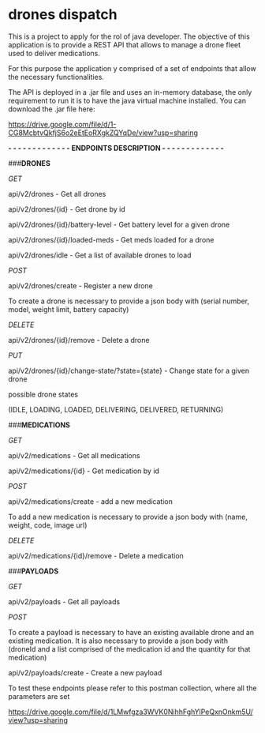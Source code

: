 # drones dispatch

This is a project to apply for the rol of java developer.
The objective of this application is to provide a REST API
that allows to manage a drone fleet used to deliver medications.

For this purpose the application y comprised of a set of 
endpoints that allow the necessary functionalities.

The API is deployed in a .jar file and uses an in-memory 
database, the only requirement to run it is to have the java virtual
machine installed. You can download the .jar file here:

https://drive.google.com/file/d/1-CG8McbtvQkfjS6o2eEtEoRXgkZQYqDe/view?usp=sharing

**- - - - - - - - - - - - -  ENDPOINTS DESCRIPTION - - - - - - - - - - - - -**

###**DRONES**

*GET*

api/v2/drones - Get all drones

api/v2/drones/{id} - Get drone by id

api/v2/drones/{id}/battery-level - Get battery level for a given drone

api/v2/drones/{id}/loaded-meds - Get meds loaded for a drone

api/v2/drones/idle - Get a list of available drones to load


*POST*

api/v2/drones/create - Register a new drone

To create a drone is necessary to provide a 
json body with (serial number, model, weight limit,
battery capacity)

*DELETE*

api/v2/drones/{id}/remove - Delete a drone

*PUT*

api/v2/drones/{id}/change-state/?state={state} - Change state for a given drone

possible drone states

(IDLE, LOADING, LOADED, DELIVERING, DELIVERED, RETURNING)

###**MEDICATIONS**

*GET*

api/v2/medications - Get all medications

api/v2/medications/{id} - Get medication by id

*POST*

api/v2/medications/create - add a new medication

To add a new medication is necessary to provide a 
json body with (name, weight, code, image url)

*DELETE*

api/v2/medications/{id}/remove - Delete a medication


###**PAYLOADS**

*GET*

api/v2/payloads - Get all payloads

*POST*

To create a payload is necessary to have an existing 
available drone and an existing medication. It is also 
necessary to provide a json body with (droneId and a list comprised of the medication id and the quantity for that medication)

api/v2/payloads/create - Create a new payload

To test these endpoints please refer to this postman
collection, where all the parameters are set

https://drive.google.com/file/d/1LMwfgza3WVK0NihhFghYlPeQxnOnkm5U/view?usp=sharing



